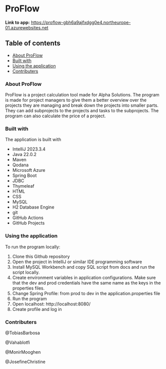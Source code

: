 # ProFlow
**Link to app:** https://proflow-gbh6a9ajfxdgg0e4.northeurope-01.azurewebsites.net

## Table of contents
- [About ProFlow](#About-ProFlow)
- [Built with](#Built-with)
- [Using the application](#Using-the-application)
- [Contributers](#Contributers)


### About ProFlow
ProFlow is a project calculation tool made for Alpha Solutions. The program is made for project managers to give them a better overview over the projects they are managing and break down the projects into smaller parts. They can add subprojects to the projects and tasks to the subprojects.
The program can also calculate the price of a project. 


### Built with
The application is built with 
- IntelliJ 2023.3.4
- Java 22.0.2
- Maven
- Qodana
- Microsoft Azure
- Spring Boot
- JDBC
- Thymeleaf
- HTML
- CSS
- MySQL
- H2 Database Engine
- git
- GitHub Actions
- GitHub Projects


### Using the application
To run the program locally:
1. Clone this Github repository
2. Open the project in IntelliJ or similar IDE programming software
3. Install MySQL Workbench and copy SQL script from docs and run the script locally.
4. Create environment variables in application configurations. Make sure that the dev and prod credentials have the same name as the keys in the properties files. 
5. Change Spring Profile: from prod to dev in the application.properties file
7. Run the program
8. Open localhost: http://localhost:8080/
9. Create profile and log in

### Contributers
@TobiasBarbosa

@Vahablotfi 

@MonirMooghen 

@JosefineChristine 
